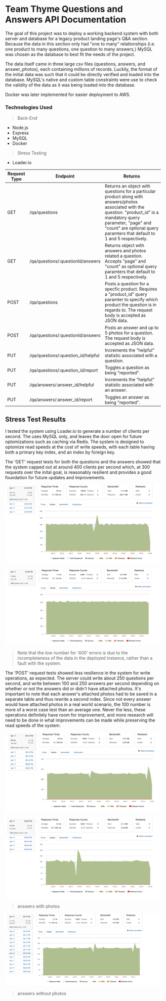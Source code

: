 # Team Thyme Questions and Answers API Documentation

The goal of this project was to deploy a working backend system with both server and database for a legacy product landing page's Q&A section. Because the data in this section only had "one to many" relationships (i.e. one product to many questions, one question to many answers,) MySQL was chosen as the database to best fit the needs of the project.

The data itself came in three large csv files (questions, answers, and answer_photos), each containing millions of records. Luckily, the format of the initial data was such that it could be directly verified and loaded into the database. MySQL's native and custom table constraints were use to check the validity of the data as it was being loaded into the database.

Docker was later implemented for easier deployment to AWS.

### Technologies Used


> Back-End

- Node.js
- Express
- MySQL
- Docker

> Stress Testing
- Loader.io

 Request Type | Endpoint                          | Returns
  ------------ | --------------------------------- | ---------------------------------------------------------------------------------------------------------------------
  GET          | /qa/questions                    | Returns an object with questions for a particular product along with answers/photos associated with the question. "product_id" is a mandatory query parameter, "page" and "count" are optional query paramters that default to 1 and 5 respectively.
   GET          | /qa/questions/:questionId/answers           | Returns object with answers and photos related a question. Accepts "page" and "count" as optional query paramters that default to 1 and 5 respectively.
   POST         | /qa/questions                   | Posts a question for a specfic product. Requires a "product_id" query paramter to specify which product the question is in regards to. The request body is accepted as JSON data.
   POST         | /qa/questions/:questionId/answers     | Posts an answer and up to 5 photos for a question. The request body is accepted as JSON data.
    PUT          | /qa/questions/:question_id/helpful | Increments the "helpful" statistic associated with a question.
    PUT | /qa/questions/:question_id/report | Toggles a question as being "reported".
    PUT | /qa/answers/:answer_id/helpful | Increments the "helpful" statistic associated with an answer.
    PUT | /qa/answers/:answer_id/report | Toggles an answer as being "reported".

## Stress Test Results

I tested the system using Loader.io to generate a number of clients per second. The uses MySQL only, and leaves the door open for future optomizations such as caching via Redis. The system is designed to optomize read speeds at the cost of write speeds, with each table having both a primary key index, and an index by foreign key.

The 'GET' request tests for both the questions and the answers showed that the system capped out at around 400 clients per second which, at 300 requests over the inital goal, is reasonably resilient and provides a good foundation for future updates and improvements.

![test 1](testing-photos/SDC-real-test-1.png)

![test 2](testing-photos/SDC-real-test-2.png)

> Note that the low number for '400' errors is due to the incompleteness of the data in the deployed instance, rather than a fault with the system.

The 'POST' request tests showed less resilience in the system for write operations, as expected. The server could write about 250 questions per second, and write between 100 and 250 answers per second depending on whether or not the answers did or didn't have attached photos. It's important to note that each answer's attached photos had to be saved in a separate table and thus rewrite a second index. Since not every answer would have attached photos in a real world scenario, the 100 number is more of a worst case test than an average one. Never the less, these operations definitely have room for improvement, and more research will need to be done in what improvements can be made while preserving the read speeds of the system.

![test 3](testing-photos/SDC-real-test-3.png)

![test 4](testing-photos/SDC-real-test-4.png)
> answers with photos

![test 5](testing-photos/SDC-real-test-5.png)
> answers without photos

